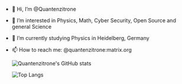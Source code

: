 - 👋 Hi, I’m @Quantenzitrone
- 👀 I’m interested in Physics, Math, Cyber Security, Open Source and general Science
- 🌱 I’m currently studying Physics in Heidelberg, Germany
- 📫 How to reach me: @quantenzitrone:matrix.org

    ![Quantenzitrone's GitHub stats](https://github-readme-stats.vercel.app/api?username=quantenzitrone&include_all_commits=true&show_icons=true&theme=midnight-purple&title_color=3C50FF&icon_color=3C50FF)

    ![Top Langs](https://github-readme-stats.vercel.app/api/top-langs/?username=quantenzitrone&layout=compact&include_all_commits=true&show_icons=true&theme=midnight-purple&title_color=3C50FF&icon_color=3C50FF)
